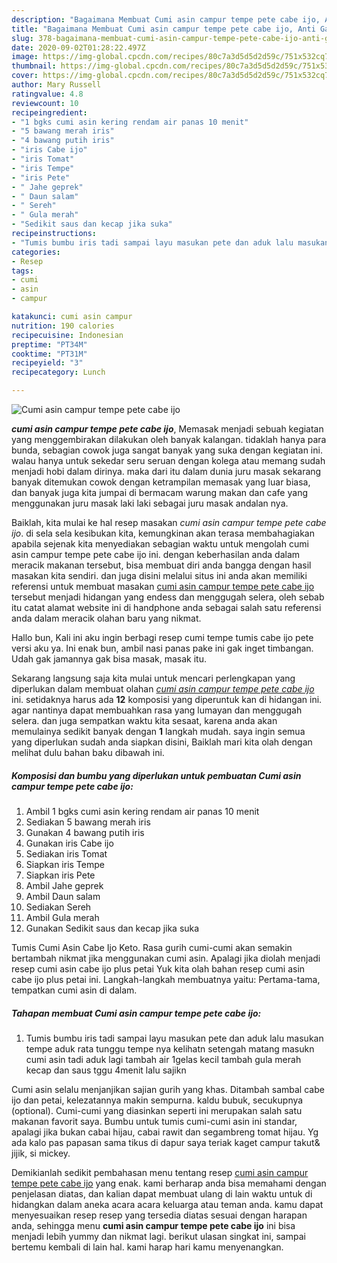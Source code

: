 ```yaml
---
description: "Bagaimana Membuat Cumi asin campur tempe pete cabe ijo, Anti Gagal"
title: "Bagaimana Membuat Cumi asin campur tempe pete cabe ijo, Anti Gagal"
slug: 378-bagaimana-membuat-cumi-asin-campur-tempe-pete-cabe-ijo-anti-gagal
date: 2020-09-02T01:28:22.497Z
image: https://img-global.cpcdn.com/recipes/80c7a3d5d5d2d59c/751x532cq70/cumi-asin-campur-tempe-pete-cabe-ijo-foto-resep-utama.jpg
thumbnail: https://img-global.cpcdn.com/recipes/80c7a3d5d5d2d59c/751x532cq70/cumi-asin-campur-tempe-pete-cabe-ijo-foto-resep-utama.jpg
cover: https://img-global.cpcdn.com/recipes/80c7a3d5d5d2d59c/751x532cq70/cumi-asin-campur-tempe-pete-cabe-ijo-foto-resep-utama.jpg
author: Mary Russell
ratingvalue: 4.8
reviewcount: 10
recipeingredient:
- "1 bgks cumi asin kering rendam air panas 10 menit"
- "5 bawang merah iris"
- "4 bawang putih iris"
- "iris Cabe ijo"
- "iris Tomat"
- "iris Tempe"
- "iris Pete"
- " Jahe geprek"
- " Daun salam"
- " Sereh"
- " Gula merah"
- "Sedikit saus dan kecap jika suka"
recipeinstructions:
- "Tumis bumbu iris tadi sampai layu masukan pete dan aduk lalu masukan tempe aduk rata tunggu tempe nya kelihatn setengah matang masukn cumi asin tadi aduk lagi tambah air 1gelas kecil tambah gula merah kecap dan saus tggu 4menit lalu sajikn"
categories:
- Resep
tags:
- cumi
- asin
- campur

katakunci: cumi asin campur 
nutrition: 190 calories
recipecuisine: Indonesian
preptime: "PT34M"
cooktime: "PT31M"
recipeyield: "3"
recipecategory: Lunch

---
```



![Cumi asin campur tempe pete cabe ijo](https://img-global.cpcdn.com/recipes/80c7a3d5d5d2d59c/751x532cq70/cumi-asin-campur-tempe-pete-cabe-ijo-foto-resep-utama.jpg)

<b><i>cumi asin campur tempe pete cabe ijo</i></b>, Memasak menjadi sebuah kegiatan yang menggembirakan dilakukan oleh banyak kalangan. tidaklah hanya para bunda, sebagian cowok juga sangat banyak yang suka dengan kegiatan ini. walau hanya untuk sekedar seru seruan dengan kolega atau memang sudah menjadi hobi dalam dirinya. maka dari itu dalam dunia juru masak sekarang banyak ditemukan cowok dengan ketrampilan memasak yang luar biasa, dan banyak juga kita jumpai di bermacam warung makan dan cafe yang menggunakan juru masak laki laki sebagai juru masak andalan nya.

Baiklah, kita mulai ke hal resep masakan <i>cumi asin campur tempe pete cabe ijo</i>. di sela sela kesibukan kita, kemungkinan akan terasa membahagiakan apabila sejenak kita menyediakan sebagian waktu untuk mengolah cumi asin campur tempe pete cabe ijo ini. dengan keberhasilan anda dalam meracik makanan tersebut, bisa membuat diri anda bangga dengan hasil masakan kita sendiri. dan juga disini melalui situs ini anda akan memiliki referensi untuk membuat masakan <u>cumi asin campur tempe pete cabe ijo</u> tersebut menjadi hidangan yang endess dan menggugah selera, oleh sebab itu catat alamat website ini di handphone anda sebagai salah satu referensi anda dalam meracik olahan baru yang nikmat.

Hallo bun, Kali ini aku ingin berbagi resep cumi tempe tumis cabe ijo pete versi aku ya. Ini enak bun, ambil nasi panas pake ini gak inget timbangan. Udah gak jamannya gak bisa masak, masak itu.


Sekarang langsung saja kita mulai untuk mencari perlengkapan yang diperlukan dalam membuat olahan <u><i>cumi asin campur tempe pete cabe ijo</i></u> ini. setidaknya harus ada <b>12</b> komposisi yang diperuntuk kan di hidangan ini. agar nantinya dapat membuahkan rasa yang lumayan dan menggugah selera. dan juga sempatkan waktu kita sesaat, karena anda akan memulainya sedikit banyak dengan <b>1</b> langkah mudah. saya ingin semua yang diperlukan sudah anda siapkan disini, Baiklah mari kita olah dengan melihat dulu bahan baku dibawah ini.

<!--inarticleads1-->

##### Komposisi dan bumbu yang diperlukan untuk pembuatan Cumi asin campur tempe pete cabe ijo:

1. Ambil 1 bgks cumi asin kering rendam air panas 10 menit
1. Sediakan 5 bawang merah iris
1. Gunakan 4 bawang putih iris
1. Gunakan iris Cabe ijo
1. Sediakan iris Tomat
1. Siapkan iris Tempe
1. Siapkan iris Pete
1. Ambil  Jahe geprek
1. Ambil  Daun salam
1. Sediakan  Sereh
1. Ambil  Gula merah
1. Gunakan Sedikit saus dan kecap jika suka


Tumis Cumi Asin Cabe Ijo Keto. Rasa gurih cumi-cumi akan semakin bertambah nikmat jika menggunakan cumi asin. Apalagi jika diolah menjadi resep cumi asin cabe ijo plus petai Yuk kita olah bahan resep cumi asin cabe ijo plus petai ini. Langkah-langkah membuatnya yaitu: Pertama-tama, tempatkan cumi asin di dalam. 

<!--inarticleads2-->

##### Tahapan membuat Cumi asin campur tempe pete cabe ijo:

1. Tumis bumbu iris tadi sampai layu masukan pete dan aduk lalu masukan tempe aduk rata tunggu tempe nya kelihatn setengah matang masukn cumi asin tadi aduk lagi tambah air 1gelas kecil tambah gula merah kecap dan saus tggu 4menit lalu sajikn


Cumi asin selalu menjanjikan sajian gurih yang khas. Ditambah sambal cabe ijo dan petai, kelezatannya makin sempurna. kaldu bubuk, secukupnya (optional). Cumi-cumi yang diasinkan seperti ini merupakan salah satu makanan favorit saya. Bumbu untuk tumis cumi-cumi asin ini standar, apalagi jika bukan cabai hijau, cabai rawit dan segambreng tomat hijau. Yg ada kalo pas papasan sama tikus di dapur saya teriak kaget campur takut&amp; jijik, si mickey. 

Demikianlah sedikit pembahasan menu tentang resep <u>cumi asin campur tempe pete cabe ijo</u> yang enak. kami berharap anda bisa memahami dengan penjelasan diatas, dan kalian dapat membuat ulang di lain waktu untuk di hidangkan dalam aneka acara acara keluarga atau teman anda. kamu dapat menyesuaikan resep resep yang tersedia diatas sesuai dengan harapan anda, sehingga menu <b>cumi asin campur tempe pete cabe ijo</b> ini bisa menjadi lebih yummy dan nikmat lagi. berikut ulasan singkat ini, sampai bertemu kembali di lain hal. kami harap hari kamu menyenangkan.
